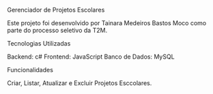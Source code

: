 Gerenciador de Projetos Escolares

Este projeto foi desenvolvido por Tainara Medeiros Bastos Moco como parte do processo seletivo da T2M.

Tecnologias Utilizadas

Backend: c#
Frontend: JavaScript
Banco de Dados: MySQL

Funcionalidades

Criar, Listar, Atualizar e Excluir Projetos Esccolares.

